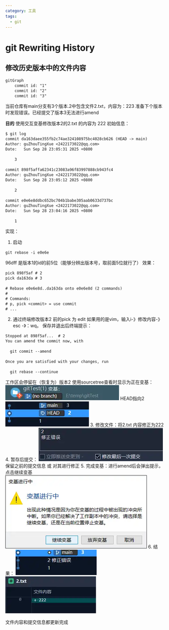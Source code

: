 ```yaml
---
category: 工具
tags:
  - git
---
```

# git Rewriting History


## 修改历史版本中的文件内容
``` mermaid
gitGraph
	commit id: "1"
	commit id: "2"
	commit id: "3"
```
当前仓库有main分支有3个版本.2中包含文件2.txt，内容为：223
准备下个版本时发现错误。已经提交了版本3无法进行amend

**目的**
使用交互变基修改版本2的2.txt 的内容为 222
初始信息：
``` 
$ git log
commit da163daee355fb2c74ae324108975bc4028cb626 (HEAD -> main)
Author: guZhouTingXue <2422173022@qq.com>
Date:   Sun Sep 28 23:05:31 2025 +0800

    3

commit 898f5affa62341c23083a96f83997888cb943fc4
Author: guZhouTingXue <2422173022@qq.com>
Date:   Sun Sep 28 23:05:12 2025 +0800

    2

commit e0e6e8ddbc652bc704b1babe305aab0633d737bc
Author: guZhouTingXue <2422173022@qq.com>
Date:   Sun Sep 28 23:04:16 2025 +0800

    1
```

实现：
1. 启动
``` git
git rebase -i e0e6e
```

96dff 是版本1的id的前5位（能够分辨出版本号，取前面5位就行了）
效果：
``` 
pick 898f5af # 2
pick da163da # 3

# Rebase e0e6e8d..da163da onto e0e6e8d (2 commands)
#
# Commands:
# p, pick <commit> = use commit
# ...
```
2. 通过终端修改版本2 前的pick 为 edit
如果用的是vim，输入i-》修改内容-》esc -》：wq。
保存并退出后终端提示：
``` 
Stopped at 898f5af...  # 2
You can amend the commit now, with

  git commit --amend

Once you are satisfied with your changes, run

  git rebase --continue
```
工作区会停留在（恢复为）版本2
使用sourcetree查看时显示为正在变基：
![](./attachments/git%20Rewriting%20History.webp)
HEAD指向2
![](./attachments/git%20Rewriting%20History-1.webp)
3. 修改文件：将2.txt 内容修正为222
4. 暂存后提交：
![](./attachments/git%20Rewriting%20History-2.webp)
	保留之前的提交信息 或 对其进行修正
5. 完成变基：进行amend后会弹出提示，点击继续变基
![](./attachments/git%20Rewriting%20History-3.webp)
6. 结果：
![](./attachments/git%20Rewriting%20History-4.webp)
![](./attachments/git%20Rewriting%20History-5.webp)

文件内容和提交信息都更新完成

